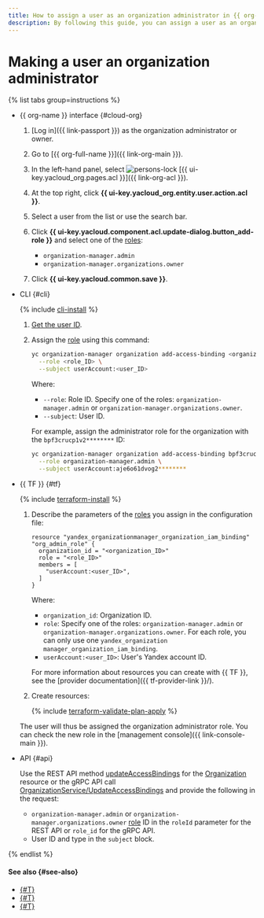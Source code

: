 ```yaml
---
title: How to assign a user as an organization administrator in {{ org-full-name }}
description: By following this guide, you can assign a user as an organization administrator.
---
```


# Making a user an organization administrator

{% list tabs group=instructions %}

- {{ org-name }} interface {#cloud-org}

  1. [Log in]({{ link-passport }}) as the organization administrator or owner.

  1. Go to [{{ org-full-name }}]({{ link-org-main }}).

  1. In the left-hand panel, select ![persons-lock](../../_assets/console-icons/persons-lock.svg) [{{ ui-key.yacloud_org.pages.acl }}]({{ link-org-acl }}).

  1. At the top right, click **{{ ui-key.yacloud_org.entity.user.action.acl }}**.

  1. Select a user from the list or use the search bar.

  1. Click **{{ ui-key.yacloud.component.acl.update-dialog.button_add-role }}** and select one of the [roles](../../iam/concepts/access-control/roles.md):

      * `organization-manager.admin`
      * `organization-manager.organizations.owner`

  1. Click **{{ ui-key.yacloud.common.save }}**.

- CLI {#cli}

  {% include [cli-install](../../_includes/cli-install.md) %}

  1. [Get the user ID](../operations/users-get.md).

  1. Assign the [role](../../iam/concepts/access-control/roles.md) using this command:

      ```bash
      yc organization-manager organization add-access-binding <organization_name_or_ID> \
        --role <role_ID> \
        --subject userAccount:<user_ID>
      ```

      Where:

      * `--role`: Role ID. Specify one of the roles: `organization-manager.admin` or `organization-manager.organizations.owner`.
      * `--subject`: User ID.

      For example, assign the administrator role for the organization with the `bpf3crucp1v2********` ID:

      ```bash
      yc organization-manager organization add-access-binding bpf3crucp1v2******** \
        --role organization-manager.admin \
        --subject userAccount:aje6o61dvog2********
      ```

- {{ TF }} {#tf}

  {% include [terraform-install](../../_includes/terraform-install.md) %}

  1. Describe the parameters of the [roles](../../iam/concepts/access-control/roles.md) you assign in the configuration file:

      ```hcl
      resource "yandex_organizationmanager_organization_iam_binding" "org_admin_role" {
        organization_id = "<organization_ID>"
        role = "<role_ID>"
        members = [
          "userAccount:<user_ID>",
        ]
      }
      ```

      Where:

      * `organization_id`: Organization ID.
      * `role`: Specify one of the roles: `organization-manager.admin` or `organization-manager.organizations.owner`. For each role, you can only use one `yandex_organization manager_organization_iam_binding`.
      * `userAccount:<user_ID>`: User's Yandex account ID.

      For more information about resources you can create with {{ TF }}, see the [provider documentation]({{ tf-provider-link }}/).

   1. Create resources:

      {% include [terraform-validate-plan-apply](../../_tutorials/_tutorials_includes/terraform-validate-plan-apply.md) %}

   The user will thus be assigned the organization administrator role. You can check the new role in the [management console]({{ link-console-main }}).

- API {#api}

  Use the REST API method [updateAccessBindings](../api-ref/Organization/updateAccessBindings.md) for the [Organization](../api-ref/Organization/index.md) resource or the gRPC API call [OrganizationService/UpdateAccessBindings](../api-ref/grpc/organization_service.md#UpdateAccessBindings) and provide the following in the request:

  * `organization-manager.admin` or `organization-manager.organizations.owner` [role](../../iam/concepts/access-control/roles.md) ID in the `roleId` parameter for the REST API or `role_id` for the gRPC API.
  * User ID and type in the `subject` block.

{% endlist %}

#### See also {#see-also}

* [{#T}](../../iam/operations/sa/set-access-bindings.md)
* [{#T}](../../resource-manager/operations/cloud/set-access-bindings.md)
* [{#T}](../../resource-manager/operations/folder/set-access-bindings.md)
